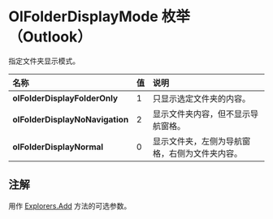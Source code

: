 
# OlFolderDisplayMode 枚举 （Outlook）

指定文件夹显示模式。



|**名称**|**值**|**说明**|
|:-----|:-----|:-----|
|**olFolderDisplayFolderOnly**|1|只显示选定文件夹的内容。|
|**olFolderDisplayNoNavigation**|2|显示文件夹内容，但不显示导航窗格。|
|**olFolderDisplayNormal**|0|显示文件夹，左侧为导航窗格，右侧为文件夹内容。|

## 注解

用作 [Explorers.Add](c3db3c6f-6441-c23e-06f2-afb5b61e5662.md) 方法的可选参数。

